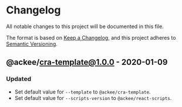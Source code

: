 # Changelog

All notable changes to this project will be documented in this file.

The format is based on [Keep a Changelog](https://keepachangelog.com/en/1.0.0/),
and this project adheres to [Semantic Versioning](https://semver.org/spec/v2.0.0.html).

## @ackee/cra-template@1.0.0 - 2020-01-09

### Updated

- Set default value for `--template` to `@ackee/cra-template`.
- Set default value for `--scripts-version` to `@ackee/react-scripts`.
